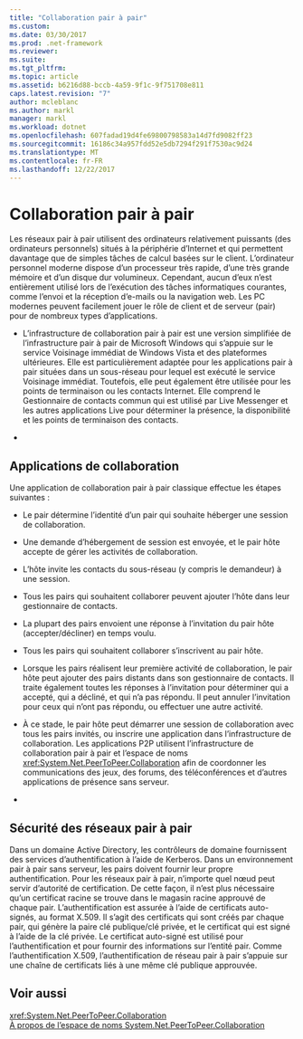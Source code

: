 ```yaml
---
title: "Collaboration pair à pair"
ms.custom: 
ms.date: 03/30/2017
ms.prod: .net-framework
ms.reviewer: 
ms.suite: 
ms.tgt_pltfrm: 
ms.topic: article
ms.assetid: b6216d88-bccb-4a59-9f1c-9f751708e811
caps.latest.revision: "7"
author: mcleblanc
ms.author: markl
manager: markl
ms.workload: dotnet
ms.openlocfilehash: 607fadad19d4fe69800798583a14d7fd9082ff23
ms.sourcegitcommit: 16186c34a957fdd52e5db7294f291f7530ac9d24
ms.translationtype: MT
ms.contentlocale: fr-FR
ms.lasthandoff: 12/22/2017
---
```

# <a name="peer-to-peer-collaboration"></a>Collaboration pair à pair
Les réseaux pair à pair utilisent des ordinateurs relativement puissants (des ordinateurs personnels) situés à la périphérie d’Internet et qui permettent davantage que de simples tâches de calcul basées sur le client. L’ordinateur personnel moderne dispose d’un processeur très rapide, d’une très grande mémoire et d’un disque dur volumineux. Cependant, aucun d’eux n’est entièrement utilisé lors de l’exécution des tâches informatiques courantes, comme l’envoi et la réception d’e-mails ou la navigation web. Les PC modernes peuvent facilement jouer le rôle de client et de serveur (pair) pour de nombreux types d’applications.  
  
-   L’infrastructure de collaboration pair à pair est une version simplifiée de l’infrastructure pair à pair de Microsoft Windows qui s’appuie sur le service Voisinage immédiat de Windows Vista et des plateformes ultérieures. Elle est particulièrement adaptée pour les applications pair à pair situées dans un sous-réseau pour lequel est exécuté le service Voisinage immédiat. Toutefois, elle peut également être utilisée pour les points de terminaison ou les contacts Internet. Elle comprend le Gestionnaire de contacts commun qui est utilisé par Live Messenger et les autres applications Live pour déterminer la présence, la disponibilité et les points de terminaison des contacts.  
  
-  
  
## <a name="collaboration-applications"></a>Applications de collaboration  
 Une application de collaboration pair à pair classique effectue les étapes suivantes :  
  
-   Le pair détermine l’identité d’un pair qui souhaite héberger une session de collaboration.  
  
-   Une demande d’hébergement de session est envoyée, et le pair hôte accepte de gérer les activités de collaboration.  
  
-   L’hôte invite les contacts du sous-réseau (y compris le demandeur) à une session.  
  
-   Tous les pairs qui souhaitent collaborer peuvent ajouter l’hôte dans leur gestionnaire de contacts.  
  
-   La plupart des pairs envoient une réponse à l’invitation du pair hôte (accepter/décliner) en temps voulu.  
  
-   Tous les pairs qui souhaitent collaborer s’inscrivent au pair hôte.  
  
-   Lorsque les pairs réalisent leur première activité de collaboration, le pair hôte peut ajouter des pairs distants dans son gestionnaire de contacts. Il traite également toutes les réponses à l’invitation pour déterminer qui a accepté, qui a décliné, et qui n’a pas répondu.  Il peut annuler l’invitation pour ceux qui n’ont pas répondu, ou effectuer une autre activité.  
  
-   À ce stade, le pair hôte peut démarrer une session de collaboration avec tous les pairs invités, ou inscrire une application dans l’infrastructure de collaboration.  Les applications P2P utilisent l’infrastructure de collaboration pair à pair et l’espace de noms <xref:System.Net.PeerToPeer.Collaboration> afin de coordonner les communications des jeux, des forums, des téléconférences et d’autres applications de présence sans serveur.  
  
-  
  
## <a name="peer-to-peer-networking-security"></a>Sécurité des réseaux pair à pair  
 Dans un domaine Active Directory, les contrôleurs de domaine fournissent des services d’authentification à l’aide de Kerberos. Dans un environnement pair à pair sans serveur, les pairs doivent fournir leur propre authentification. Pour les réseaux pair à pair, n’importe quel nœud peut servir d’autorité de certification. De cette façon, il n’est plus nécessaire qu’un certificat racine se trouve dans le magasin racine approuvé de chaque pair. L’authentification est assurée à l’aide de certificats auto-signés, au format X.509. Il s’agit des certificats qui sont créés par chaque pair, qui génère la paire clé publique/clé privée, et le certificat qui est signé à l’aide de la clé privée. Le certificat auto-signé est utilisé pour l’authentification et pour fournir des informations sur l’entité pair. Comme l’authentification X.509, l’authentification de réseau pair à pair s’appuie sur une chaîne de certificats liés à une même clé publique approuvée.  
  
## <a name="see-also"></a>Voir aussi  
 <xref:System.Net.PeerToPeer.Collaboration>  
 [À propos de l’espace de noms System.Net.PeerToPeer.Collaboration](../../../docs/framework/network-programming/about-the-system-net-peertopeer-collaboration-namespace.md)
